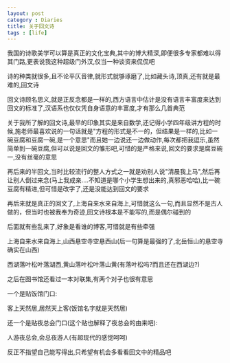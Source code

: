 ```yaml
---
layout: post
category : Diaries
title: 关于回文诗
tags : [life]
---
```



我国的诗歌美学可以算是真正的文化宝典,其中的博大精深,即便很多专家都难以得其门路,更表说我这种超级门外汉,仅当一种谈资来侃侃吧

 

诗的种类就很多,且不论平仄音律,就形式就够琢磨了,比如藏头诗,顶真,还有就是最难的,回文诗

 

回文诗顾名思义,就是正反念都是一样的,西方语言中估计是没有语言丰富度来达到回文的标准了,汉语系也仅仅凭自身语意的丰富度,才有那么几首典范

 

关于我所了解的回文诗,最早的印象其实是来自数学,还记得小学四年级讲方程的时候,施老师最喜欢说的一句话就是"方程的形式是不一的，但结果是一样的,比如一碗豆腐和豆腐一碗,是一个意思"而且她一边说还一边做动作,每次都把我逗乐,虽然简单到一碗豆腐,但可以说是回文的雏形吧,可惜的是严格来说,回文的要求是腐豆碗一,没有丝毫的意思

 

再后来的半回文,当时比较流行的整人方式之一就是劝别人说"清晨我上马",然后再让别人倒过来念(马上我成亲....不知道是哪个小学生想出来的,真邪恶哈哈),比一碗豆腐有精进,但可惜是改字了,还是没能达到回文的要求

 

再后来就是真正的回文了,上海自来水来自海上,可惜就这么一句,而且显然不是古人做的，但当时也被我奉为奇迹,回文诗根本是不能写的,而是偶尔碰到的

 

后面就有些乱来了,好象是看谁的博客,可惜就是有些牵强

 

上海自来水来自海上,山西悬空寺空悬西山(后一句算是最强的了,北岳恒山的悬空寺确实在山西)

 

西湖落叶松叶落湖西,黄山落叶松叶落山黄(有落叶松吗?而且还在西湖边?)

 

之后在图书馆还看过一本对联集,有两个对子也很有意思

 

一个是贴饭馆门口:

 

客上天然居,居然天上客(饭馆名字就是天然居)

 

还一个是贴夜总会门口(这个贴也解释了夜总会的由来吧):

 

人游夜总会,会总夜游人(有超现代的感觉呵呵)

 

反正不指望自己能写得出,只希望有机会多看看回文中的精品吧
